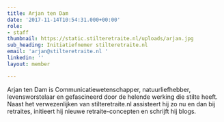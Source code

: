 ```yaml
---
title: Arjan ten Dam
date: '2017-11-14T10:54:31.000+00:00'
role:
- staff
thumbnail: https://static.stilteretraite.nl/uploads/arjan.jpg
sub_heading: Initiatiefnemer stilteretraite.nl
email: 'arjan@stilteretraite.nl '
linkedin: ''
layout: member

---
```

Arjan ten Dam is Communicatiewetenschapper, natuurliefhebber, levensworstelaar en gefascineerd door de helende werking die stilte heeft. Naast het verwezenlijken van stilteretraite.nl assisteert hij zo nu en dan bij retraites, initieert hij nieuwe retraite-concepten en schrijft hij blogs.